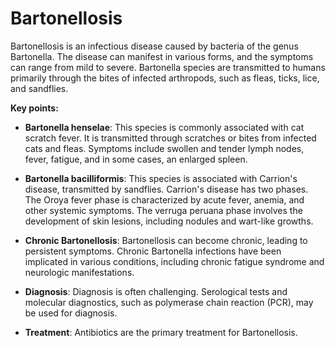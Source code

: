 # Bartonellosis

Bartonellosis is an infectious disease caused by bacteria of the genus Bartonella. The disease can manifest in various forms, and the symptoms can range from mild to severe. Bartonella species are transmitted to humans primarily through the bites of infected arthropods, such as fleas, ticks, lice, and sandflies.

**Key points:**

* **Bartonella henselae**: This species is commonly associated with cat scratch fever. It is transmitted through scratches or bites from infected cats and fleas. Symptoms include swollen and tender lymph nodes, fever, fatigue, and in some cases, an enlarged spleen.

* **Bartonella bacilliformis**: This species is associated with Carrion's disease, transmitted by sandflies. Carrion's disease has two phases. The Oroya fever phase is characterized by acute fever, anemia, and other systemic symptoms. The verruga peruana phase involves the development of skin lesions, including nodules and wart-like growths.

* **Chronic Bartonellosis**: Bartonellosis can become chronic, leading to persistent symptoms. Chronic Bartonella infections have been implicated in various conditions, including chronic fatigue syndrome and neurologic manifestations.

* **Diagnosis**: Diagnosis is often challenging. Serological tests and molecular diagnostics, such as polymerase chain reaction (PCR), may be used for diagnosis.

* **Treatment**:  Antibiotics are the primary treatment for Bartonellosis.
